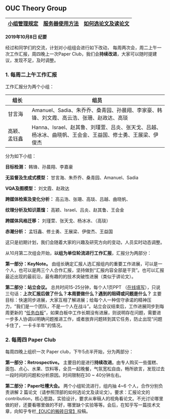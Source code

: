 






## OUC Theory Group 
  

|[小组管理规定](https://github.com/OUCTheoryGroup/TheoryGroup/blob/master/GroupRules.md)|[服务器使用方法](https://github.com/OUCTheoryGroup/TheoryGroup/blob/master/ServiceGuide.md)|[如何选论文及读论文](https://github.com/OUCTheoryGroup/TheoryGroup/blob/master/PaperReading.md)
|:-:|:-:|:-:|

**2019年10月8日  纪要**

经过和同学们的交流，计划对小组组会进行如下改动， 每周两次会，周二上午一次工作汇报，周四晚上一次Paper Club，我们会**持续改进**，大家可以随时提建议，发现不足，及时调整。

### 1. 每周二上午工作汇报

工作汇报分为两个小组：

|组长|组员|  
|-|-|
|甘言海 | Amanuel、Sadia、朱乔乔、桑青园、孙晨翔、李家豪、韩锋、刘文霞、高云浩、张珊、赵政达、高琰|
|高颖、孟钰鑫|Hanna、Israel、赵其鲁、刘瑾萱、吕炎、张天戈、吕越、杨冰冰、曲晓帆、王会金、王益国、修士勇、王展梁、伊俊杰|

分为如下小组：

**目标检测：** 韩锋、孙晨翔、李嘉豪

**无监督及生成式模型：** 甘言海、朱乔乔、桑青园、Amanuel、Sadia

**VQA及图模型：** 刘文霞、赵政达

**跨媒体检索及变化分析：** 高云浩、张珊、高琰、吕越、曲晓帆、

**纹理分析及知识蒸馏：** 高颖、Israel、吕炎、赵其鲁、王会金

**跨媒体风格迁移：** 刘瑾萱、张天戈、杨冰冰、（高琰）

**赤潮分析：** 孟钰鑫、修士勇、王展梁、伊俊杰、王益国

这只是初期计划，我们会随着大家的兴趣及研究方向的变动，人员实时动态调整。

从10月第二次组会开始，**以组为单位轮流进行工作汇报**，汇报分为两部分：

**第一部分：KeyNote。** 由组长确定汇报人选汇报组内的重要工作进展，可以是一个人，也可以是两三个人合作汇报，坚持做到“汇报内容全部是干货”。也可以汇报最近出现的最前沿，最有趣的的技术突破性进展（类似于讲论文）。

**第二部分：站立会议。**  总共时间15-25分钟，每个人1页PPT （[在线填写](https://docs.qq.com/slide/DQWlzVEl3cmd1Unpi)），只说三句话：**上次汇报后做了什么？本周要做什么？遇到的阻碍或问题是什么？** 主要目标：快速同步进展，大家互相了解进展；给每个人一种信守承诺的精神压力，“我们是一个团队，不是一个人在战斗”。站立会议结束后，工作进展同步到每周更新的 “[任务白板](https://docs.qq.com/sheet/DQUpsTlZsUWlWQlZv?c=C3A0A0)”，如果白板中工作长期没有进展，则说明存在问题，需要进一步多人协调以明确问题推进工作，或者放弃问题转到其它任务，防止出现“问题卡住了，一卡卡半年”的情况。


### 2. 每周四 Paper Club

每周四晚上组织一次 Paper  club，下午5点半开始，分为两部分：

**第一部分：Retrospective。** 主要目的是进行**持续改进**。由专人购买一些蛋糕、面包、点心、水果、饮料等，全员一起晚餐，气氛宽松自由，畅所欲言，发现过去一段时间的问题和分析原因。时间限制在30 ~ 40分钟左右。

**第二部分：Paper吐槽大会。** 两个小组轮流进行，组内抽 4~6 个人，合作分别负责讲解 2 篇论文（请参照顶部的如何选论文及读论文）。要求：汇报论文的 contribution，核心思路，实验设计，要求从审稿人的视角看论文。不光讨论哪里做的好，还要看哪里做的不好，哪里缺个实验等等。会后，在知乎写一篇技术文章，向知乎专栏[【OUC的搬砖日常】](https://zhuanlan.zhihu.com/oucmm)投稿。
